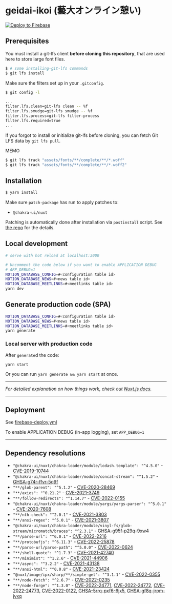 # geidai-ikoi (藝大オンライン憩い)
[![Deploy to Firebase](https://github.com/MaySoMusician/geidai-ikoi/actions/workflows/firebase-deploy.yml/badge.svg)](https://github.com/MaySoMusician/geidai-ikoi/actions/workflows/firebase-deploy.yml)

## Prerequisites 

You must install a git-lfs client **before cloning this repository**, that are used here to store large font files.

```bash
$ # some installing-git-lfs commands
$ git lfs install
```

Make sure the filters set up in your `.gitconfig`.
```bash
$ git config -l

...
filter.lfs.clean=git-lfs clean -- %f
filter.lfs.smudge=git-lfs smudge -- %f
filter.lfs.process=git-lfs filter-process
filter.lfs.required=true
...

```

If you forgot to install or initialize git-lfs before cloning, you can fetch Git LFS data by `git lfs pull`.

MEMO
```bash
$ git lfs track "assets/fonts/**/complete/**/*.woff"
$ git lfs track "assets/fonts/**/complete/**/*.woff2"
```

## Installation

```bash
$ yarn install
```

Make sure `patch-package` has run to apply patches to:
 - `@chakra-ui/nuxt`

Patching is automatically done after installation via `postinstall` script. See [the repo](https://github.com/ds300/patch-package) for the details.

## Local development

```bash
# serve with hot reload at localhost:3000

# Uncomment the code below if you want to enable APPLICATION DEBUG
# APP_DEBUG=1
NOTION_DATABASE_CONFIG=#<configuration table id>
NOTION_DATABASE_NEWS=#<news table id>
NOTION_DATABASE_MEETLINKS=#<meetlinks table id>
yarn dev
```

## Generate production code (SPA)

```bash
NOTION_DATABASE_CONFIG=#<configuration table id>
NOTION_DATABASE_NEWS=#<news table id>
NOTION_DATABASE_MEETLINKS=#<meetlinks table id>
yarn generate
```


### Local server with production code
After `generate`d the code:
```bash
yarn start
```
Or you can run `yarn generate && yarn start` at once.

---

*For detailed explanation on how things work, check out [Nuxt.js docs](https://nuxtjs.org).*

---

## Deployment

See [firebase-deploy.yml](.github/workflows/firebase-deploy.yml)

To enable APPLICATION DEBUG (in-app logging), set `APP_DEBUG=1`

---

## Dependency resolutions

- `"@chakra-ui/nuxt/chakra-loader/module/lodash.template": "^4.5.0"` - [CVE-2019-10744](https://github.com/advisories/GHSA-jf85-cpcp-j695)
- `"@chakra-ui/nuxt/chakra-loader/module/concat-stream": "^1.5.2"` - [GHSA-g74r-ffvr-5q9f](https://github.com/advisories/GHSA-g74r-ffvr-5q9f)
- `"**/glob-parent": "^5.1.2"` - [CVE-2020-28469](https://github.com/advisories/GHSA-ww39-953v-wcq6)
- `"**/axios": "^0.21.2"` - [CVE-2021-3749](https://github.com/advisories/GHSA-cph5-m8f7-6c5x)
- `"**/follow-redirects": "^1.14.7"` - [CVE-2022-0155](https://github.com/advisories/GHSA-74fj-2j2h-c42q)
- `"@chakra-ui/nuxt/chakra-loader/module/yargs/yargs-parser": "^5.0.1"` - [CVE-2020-7608](https://github.com/advisories/GHSA-p9pc-299p-vxgp)
- `"**/nth-check": "^2.0.1"` - [CVE-2021-3803](https://github.com/advisories/GHSA-rp65-9cf3-cjxr)
- `"**/ansi-regex": "^5.0.1"` - [CVE-2021-3807](https://github.com/advisories/GHSA-93q8-gq69-wqmw)
- `"@chakra-ui/nuxt/chakra-loader/module/vinyl-fs/glob-stream/micromatch/braces": "^2.3.1"` - [GHSA-g95f-p29q-9xw4](https://github.com/advisories/GHSA-g95f-p29q-9xw4)
- `"**/parse-url": "^6.0.1"` - [CVE-2022-2216](https://github.com/advisories/GHSA-7f3x-x4pr-wqhj)
- `"**/protobufjs": "^6.11.3"` - [CVE-2022-25878](https://github.com/advisories/GHSA-g954-5hwp-pp24)
- `"**/parse-url/parse-path": "^5.0.0"` - [CVE-2022-0624](https://github.com/advisories/GHSA-3j8f-xvm3-ffx4)
- `"**/shell-quote": "^1.7.3"` - [CVE-2021-42740](https://github.com/advisories/GHSA-g4rg-993r-mgx7)
- `"**/minimist": "^1.2.6"` - [CVE-2021-44906](https://github.com/advisories/GHSA-xvch-5gv4-984h)
- `"**/async": "^3.2.2"` - [CVE-2021-43138](https://github.com/advisories/GHSA-fwr7-v2mv-hh25)
- `"**/ansi-html": "^0.0.8"` - [CVE-2021-23424](https://github.com/advisories/GHSA-whgm-jr23-g3j9)
- `"@nuxt/image/ipx/sharp/**/simple-get": "^3.1.1"` - [CVE-2022-0355](https://github.com/advisories/GHSA-wpg7-2c88-r8xv)
- `"**/node-fetch": "^2.6.7"` - [CVE-2022-0235](https://github.com/advisories/GHSA-r683-j2x4-v87g)
- `"**/node-forge": "^1.3.0"` - [CVE-2022-24771](https://github.com/advisories/GHSA-cfm4-qjh2-4765), [CVE-2022-24772](https://github.com/advisories/GHSA-x4jg-mjrx-434g), [CVE-2022-24773](https://github.com/advisories/GHSA-2r2c-g63r-vccr), [CVE-2022-0122](https://github.com/advisories/GHSA-8fr3-hfg3-gpgp), [GHSA-5rrq-pxf6-6jx5](https://github.com/advisories/GHSA-5rrq-pxf6-6jx5), [GHSA-gf8q-jrpm-jvxq](https://github.com/advisories/GHSA-gf8q-jrpm-jvxq)